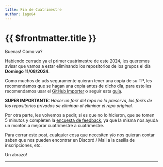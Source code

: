 ```yaml
---
title: Fin de Cuatrimestre
author: iago64
---
```


<PostBreadcrumb />

# {{ $frontmatter.title }}

Buenas! Cómo va?

Habiendo cerrado ya el primer cuatrimestre de este 2024, les queremos avisar que
vamos a estar eliminando los repositorios de los grupos el día
**Domingo 11/08/2024**.

Como muchos de uds seguramente quieran tener una copia de su TP, les
recomendamos que se hagan una copia antes de dicho día, para esto les
recomendamos usar el [GitHub Importer](https://github.com/new/import) o seguir
esta
[guía](https://github.com/mgarciaisaia/github-translations/blob/spanish/help/articles/duplicating-a-repository.md).

**SUPER IMPORTANTE:** _Hacer un fork del repo no lo preserva, los forks de los
repositorios privados se eliminan al eliminar el repo original._

Por otra parte, les volvemos a pedir, si es que no lo hicieron, que se tomen 5
minutos y completen la
[encuesta de feedback](https://forms.gle/R2wPZhmH87CTgAj46), ya que la misma nos
ayuda un montón a mejorar cuatrimestre a cuatrimestre.

Para cerrar este post, cualquier cosa que necesiten y/o nos quieran contar saben
que nos pueden encontrar en Discord / Mail a la casilla de inscripciones, etc.

Un abrazo!

---
